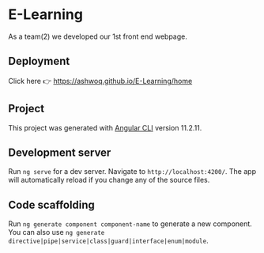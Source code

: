 # E-Learning

As a team(2) we developed our 1st front end webpage.

## Deployment

Click here 👉 https://ashwoq.github.io/E-Learning/home

## Project

This project was generated with [Angular CLI](https://github.com/angular/angular-cli) version 11.2.11.

## Development server

Run `ng serve` for a dev server. Navigate to `http://localhost:4200/`. The app will automatically reload if you change any of the source files.

## Code scaffolding

Run `ng generate component component-name` to generate a new component. You can also use `ng generate directive|pipe|service|class|guard|interface|enum|module`.

